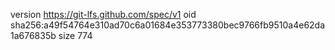 version https://git-lfs.github.com/spec/v1
oid sha256:a49f54764e310ad70c6a01684e353773380bec9766fb9510a4e62da1a676835b
size 774
